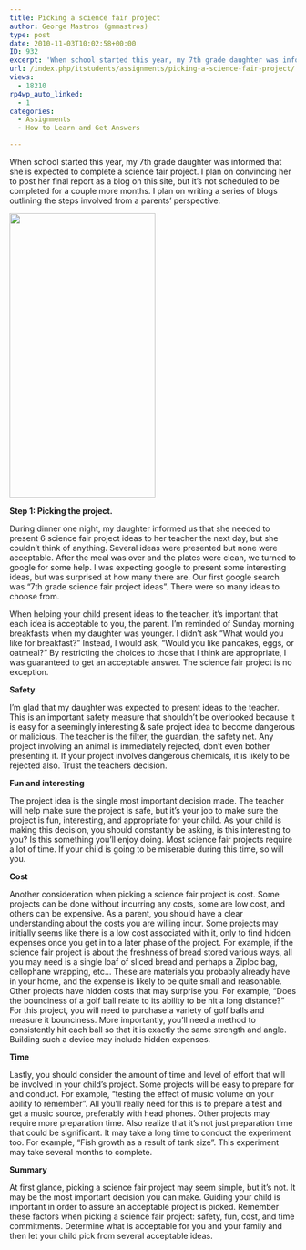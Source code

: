 ```yaml
---
title: Picking a science fair project
author: George Mastros (gmmastros)
type: post
date: 2010-11-03T10:02:58+00:00
ID: 932
excerpt: 'When school started this year, my 7th grade daughter was informed that she is expected to complete a science fair project.  I plan on convincing her to post her final report as a blog on this site, but it’s not scheduled to be completed for a couple mor&hellip;'
url: /index.php/itstudents/assignments/picking-a-science-fair-project/
views:
  - 18210
rp4wp_auto_linked:
  - 1
categories:
  - Assignments
  - How to Learn and Get Answers

---
```

When school started this year, my 7th grade daughter was informed that she is expected to complete a science fair project. I plan on convincing her to post her final report as a blog on this site, but it’s not scheduled to be completed for a couple more months. I plan on writing a series of blogs outlining the steps involved from a parents&#8217; perspective. 

<div class="image_block">
  <img src="/wp-content/uploads/blogs/ITStudents/albert_einstein_256515.jpg" alt="" title="" width="256" height="500" />
</div>

**Step 1: Picking the project.**

During dinner one night, my daughter informed us that she needed to present 6 science fair project ideas to her teacher the next day, but she couldn’t think of anything. Several ideas were presented but none were acceptable. After the meal was over and the plates were clean, we turned to google for some help. I was expecting google to present some interesting ideas, but was surprised at how many there are. Our first google search was &#8220;7th grade science fair project ideas&#8221;. There were so many ideas to choose from.

When helping your child present ideas to the teacher, it’s important that each idea is acceptable to you, the parent. I’m reminded of Sunday morning breakfasts when my daughter was younger. I didn’t ask &#8220;What would you like for breakfast?&#8221; Instead, I would ask, &#8220;Would you like pancakes, eggs, or oatmeal?&#8221; By restricting the choices to those that I think are appropriate, I was guaranteed to get an acceptable answer. The science fair project is no exception.

**Safety**

I&#8217;m glad that my daughter was expected to present ideas to the teacher. This is an important safety measure that shouldn&#8217;t be overlooked because it is easy for a seemingly interesting & safe project idea to become dangerous or malicious. The teacher is the filter, the guardian, the safety net. Any project involving an animal is immediately rejected, don&#8217;t even bother presenting it. If your project involves dangerous chemicals, it is likely to be rejected also. Trust the teachers decision.

**Fun and interesting**

The project idea is the single most important decision made. The teacher will help make sure the project is safe, but it&#8217;s your job to make sure the project is fun, interesting, and appropriate for your child. As your child is making this decision, you should constantly be asking, is this interesting to you? Is this something you&#8217;ll enjoy doing. Most science fair projects require a lot of time. If your child is going to be miserable during this time, so will you. 

**Cost**

Another consideration when picking a science fair project is cost. Some projects can be done without incurring any costs, some are low cost, and others can be expensive. As a parent, you should have a clear understanding about the costs you are willing incur. Some projects may initially seems like there is a low cost associated with it, only to find hidden expenses once you get in to a later phase of the project. For example, if the science fair project is about the freshness of bread stored various ways, all you may need is a single loaf of sliced bread and perhaps a Ziploc bag, cellophane wrapping, etc… These are materials you probably already have in your home, and the expense is likely to be quite small and reasonable. Other projects have hidden costs that may surprise you. For example, &#8220;Does the bounciness of a golf ball relate to its ability to be hit a long distance?&#8221; For this project, you will need to purchase a variety of golf balls and measure it bounciness. More importantly, you’ll need a method to consistently hit each ball so that it is exactly the same strength and angle. Building such a device may include hidden expenses.

**Time**

Lastly, you should consider the amount of time and level of effort that will be involved in your child’s project. Some projects will be easy to prepare for and conduct. For example, &#8220;testing the effect of music volume on your ability to remember&#8221;. All you’ll really need for this is to prepare a test and get a music source, preferably with head phones. Other projects may require more preparation time. Also realize that it&#8217;s not just preparation time that could be significant. It may take a long time to conduct the experiment too. For example, &#8220;Fish growth as a result of tank size&#8221;. This experiment may take several months to complete.

**Summary**

At first glance, picking a science fair project may seem simple, but it&#8217;s not. It may be the most important decision you can make. Guiding your child is important in order to assure an acceptable project is picked. Remember these factors when picking a science fair project: safety, fun, cost, and time commitments. Determine what is acceptable for you and your family and then let your child pick from several acceptable ideas.